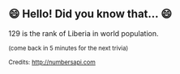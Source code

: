 ## :smile: Hello! Did you know that... :smile:
129 is the rank of Liberia in world population.

<sup>(come back in 5 minutes for the next trivia)</sup>


<sup>Credits: http://numbersapi.com</sup>
